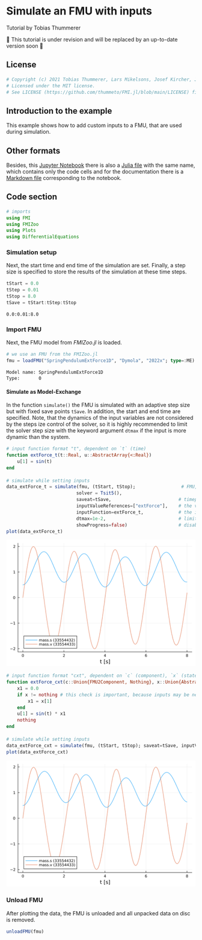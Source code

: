 # Simulate an FMU with inputs
Tutorial by Tobias Thummerer

🚧 This tutorial is under revision and will be replaced by an up-to-date version soon 🚧

## License


```julia
# Copyright (c) 2021 Tobias Thummerer, Lars Mikelsons, Josef Kircher, Johannes Stoljar
# Licensed under the MIT license. 
# See LICENSE (https://github.com/thummeto/FMI.jl/blob/main/LICENSE) file in the project root for details.
```

## Introduction to the example
This example shows how to add custom inputs to a FMU, that are used during simulation.

## Other formats
Besides, this [Jupyter Notebook](https://github.com/thummeto/FMI.jl/blob/examples/examples/jupyter-src/inputs.ipynb) there is also a [Julia file](https://github.com/thummeto/FMI.jl/blob/examples/examples/jupyter-src/inputs.jl) with the same name, which contains only the code cells and for the documentation there is a [Markdown file](https://github.com/thummeto/FMI.jl/blob/examples/examples/jupyter-src/inputs.md) corresponding to the notebook.  

## Code section


```julia
# imports
using FMI
using FMIZoo
using Plots
using DifferentialEquations
```

### Simulation setup

Next, the start time and end time of the simulation are set. Finally, a step size is specified to store the results of the simulation at these time steps.


```julia
tStart = 0.0
tStep = 0.01
tStop = 8.0
tSave = tStart:tStep:tStop
```




    0.0:0.01:8.0



### Import FMU

Next, the FMU model from *FMIZoo.jl* is loaded.


```julia
# we use an FMU from the FMIZoo.jl
fmu = loadFMU("SpringPendulumExtForce1D", "Dymola", "2022x"; type=:ME) # load FMU in ME-Mode ("Model Exchange")
```




    Model name:	SpringPendulumExtForce1D
    Type:		0



#### Simulate as Model-Exchange

In the function `simulate()` the FMU is simulated with an adaptive step size but with fixed save points `tSave`. In addition, the start and end time are specified. Note, that the dynamics of the input variables are not considered by the steps ize control of the solver, so it is highly recommended to limit the solver step size with the keyword argument `dtmax` if the input is more dynamic than the system.


```julia
# input function format "t", dependent on `t` (time)
function extForce_t(t::Real, u::AbstractArray{<:Real})
    u[1] = sin(t)
end 

# simulate while setting inputs
data_extForce_t = simulate(fmu, (tStart, tStop);                 # FMU, start and stop time
                          solver = Tsit5(),
                          saveat=tSave,                         # timepoints for the ODE solution to be saved
                          inputValueReferences=["extForce"],    # the value references that should be set (inputs)
                          inputFunction=extForce_t,             # the input function to be used
                          dtmax=1e-2,                           # limit max step size to capture inputs
                          showProgress=false)                   # disable progress bar
plot(data_extForce_t)
```




    
![svg](inputs_files/inputs_9_0.svg)
    




```julia
# input function format "cxt", dependent on `c` (component), `x` (state) and `t` (time)
function extForce_cxt(c::Union{FMU2Component, Nothing}, x::Union{AbstractArray{<:Real}, Nothing}, t::Real, u::AbstractArray{<:Real})
    x1 = 0.0
    if x != nothing # this check is important, because inputs may be needed before the system state is known
        x1 = x[1] 
    end
    u[1] = sin(t) * x1
    nothing
end 

# simulate while setting inputs
data_extForce_cxt = simulate(fmu, (tStart, tStop); saveat=tSave, inputValueReferences=["extForce"], inputFunction=extForce_cxt, dtmax=1e-2, showProgress=false)
plot(data_extForce_cxt)
```




    
![svg](inputs_files/inputs_10_0.svg)
    



### Unload FMU

After plotting the data, the FMU is unloaded and all unpacked data on disc is removed.


```julia
unloadFMU(fmu)
```

